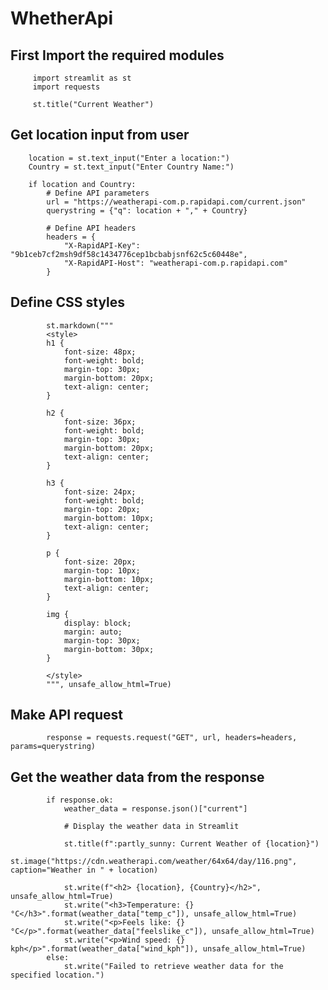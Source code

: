 # WhetherApi

## First Import the required modules
         import streamlit as st
         import requests

         st.title("Current Weather")

## Get location input from user
        location = st.text_input("Enter a location:")
        Country = st.text_input("Enter Country Name:")

        if location and Country:
            # Define API parameters
            url = "https://weatherapi-com.p.rapidapi.com/current.json"
            querystring = {"q": location + "," + Country}

            # Define API headers
            headers = {
                "X-RapidAPI-Key": "9b1ceb7cf2msh9df58c1434776cep1bcbabjsnf62c5c60448e",
                "X-RapidAPI-Host": "weatherapi-com.p.rapidapi.com"
            }
## Define CSS styles
            st.markdown("""
            <style>
            h1 {
                font-size: 48px;
                font-weight: bold;
                margin-top: 30px;
                margin-bottom: 20px;
                text-align: center;
            }

            h2 {
                font-size: 36px;
                font-weight: bold;
                margin-top: 30px;
                margin-bottom: 20px;
                text-align: center;
            }

            h3 {
                font-size: 24px;
                font-weight: bold;
                margin-top: 20px;
                margin-bottom: 10px;
                text-align: center;
            }

            p {
                font-size: 20px;
                margin-top: 10px;
                margin-bottom: 10px;
                text-align: center;
            }

            img {
                display: block;
                margin: auto;
                margin-top: 30px;
                margin-bottom: 30px;
            }

            </style>
            """, unsafe_allow_html=True)

## Make API request
            response = requests.request("GET", url, headers=headers, params=querystring)

## Get the weather data from the response
            if response.ok:
                weather_data = response.json()["current"]

                # Display the weather data in Streamlit

                st.title(f":partly_sunny: Current Weather of {location}")
                st.image("https://cdn.weatherapi.com/weather/64x64/day/116.png", caption="Weather in " + location)

                st.write(f"<h2> {location}, {Country}</h2>", unsafe_allow_html=True)
                st.write("<h3>Temperature: {}°C</h3>".format(weather_data["temp_c"]), unsafe_allow_html=True)
                st.write("<p>Feels like: {}°C</p>".format(weather_data["feelslike_c"]), unsafe_allow_html=True)
                st.write("<p>Wind speed: {} kph</p>".format(weather_data["wind_kph"]), unsafe_allow_html=True)
            else:
                st.write("Failed to retrieve weather data for the specified location.")

